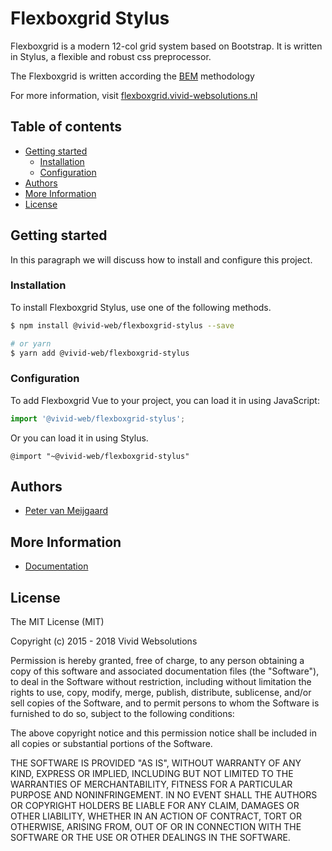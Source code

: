 # Flexboxgrid Stylus #
Flexboxgrid is a modern 12-col grid system based on Bootstrap.
It is written in Stylus, a flexible and robust css preprocessor.

The Flexboxgrid is written according the [BEM](http://getbem.com/) methodology

For more information, visit [flexboxgrid.vivid-websolutions.nl](http://flexboxgrid.vivid-websolutions.nl)

## Table of contents ##
 - [Getting started](#getting-started)
    -  [Installation](#installation)
    -  [Configuration](#configuration)
 - [Authors](#authors)
 - [More Information](#more-information)
 - [License](#license)

## Getting started ##
In this paragraph we will discuss how to install and configure this project.

### Installation ###
To install Flexboxgrid Stylus, use one of the following methods.
```bash
$ npm install @vivid-web/flexboxgrid-stylus --save

# or yarn
$ yarn add @vivid-web/flexboxgrid-stylus
```

### Configuration ###
To add Flexboxgrid Vue to your project, you can load it in using JavaScript:
```javascript
import '@vivid-web/flexboxgrid-stylus';
```

Or you can load it in using Stylus.
```stylus
@import "~@vivid-web/flexboxgrid-stylus"
```

## Authors ##
 - [Peter van Meijgaard](https://github.com/petervmeijgaard)

## More Information ##
  -  [Documentation](http://flexboxgrid.vivid-websolutions.nl)

## License ##
The MIT License (MIT)

Copyright (c) 2015 - 2018 Vivid Websolutions

Permission is hereby granted, free of charge, to any person obtaining a copy
of this software and associated documentation files (the "Software"), to deal
in the Software without restriction, including without limitation the rights
to use, copy, modify, merge, publish, distribute, sublicense, and/or sell
copies of the Software, and to permit persons to whom the Software is
furnished to do so, subject to the following conditions:

The above copyright notice and this permission notice shall be included in all
copies or substantial portions of the Software.

THE SOFTWARE IS PROVIDED "AS IS", WITHOUT WARRANTY OF ANY KIND, EXPRESS OR
IMPLIED, INCLUDING BUT NOT LIMITED TO THE WARRANTIES OF MERCHANTABILITY,
FITNESS FOR A PARTICULAR PURPOSE AND NONINFRINGEMENT. IN NO EVENT SHALL THE
AUTHORS OR COPYRIGHT HOLDERS BE LIABLE FOR ANY CLAIM, DAMAGES OR OTHER
LIABILITY, WHETHER IN AN ACTION OF CONTRACT, TORT OR OTHERWISE, ARISING FROM,
OUT OF OR IN CONNECTION WITH THE SOFTWARE OR THE USE OR OTHER DEALINGS IN THE
SOFTWARE.
